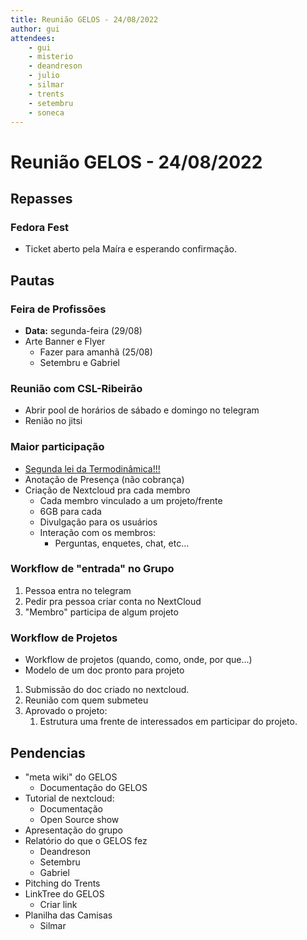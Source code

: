 ```yaml
---
title: Reunião GELOS - 24/08/2022
author: gui
attendees:
    - gui
    - misterio
    - deandreson
    - julio
    - silmar
    - trents
    - setembru
    - soneca
---
```

# Reunião GELOS - 24/08/2022

## Repasses
### Fedora Fest
- Ticket aberto pela Maíra e esperando confirmação.

## Pautas

### Feira de Profissões
- **Data:** segunda-feira (29/08)
- Arte Banner e Flyer
	- Fazer para amanhã (25/08)
	- Setembru e Gabriel

### Reunião com CSL-Ribeirão
- Abrir pool de horários de sábado e domingo no telegram
- Renião no jitsi

### Maior participação
- [Segunda lei da Termodinâmica!!!](http://boomeria.org/physicslectures/thermodynamics/entropyroom.jpg)
- Anotação de Presença (não cobrança)
- Criação de Nextcloud pra cada membro
	- Cada membro vinculado a um projeto/frente
	- 6GB para cada
	- Divulgação para os usuários
	- Interação com os membros: 
		- Perguntas, enquetes, chat, etc...

### Workflow de "entrada" no Grupo
1. Pessoa entra no telegram
2. Pedir pra pessoa criar conta no NextCloud
3. "Membro" participa de algum projeto

### Workflow de Projetos
- Workflow de projetos (quando, como, onde, por que...)
- Modelo de um doc pronto para projeto

1. Submissão do doc criado no nextcloud.
2. Reunião com quem submeteu
3. Aprovado o projeto:
	1. Estrutura uma frente de interessados em participar do projeto.

## Pendencias
- "meta wiki" do GELOS
	- Documentação do GELOS
- Tutorial de nextcloud:
	- Documentação
	- Open Source show
- Apresentação do grupo
- Relatório do que o GELOS fez
	- Deandreson
	- Setembru
	- Gabriel
- Pitching do Trents
- LinkTree do GELOS
	- Criar link
- Planilha das Camisas
	- Silmar